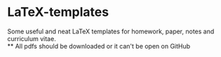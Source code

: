 # LaTeX-templates
Some useful and neat LaTeX templates for homework, paper, notes and curriculum vitae.  
** All pdfs should be downloaded or it can't be open on GitHub
